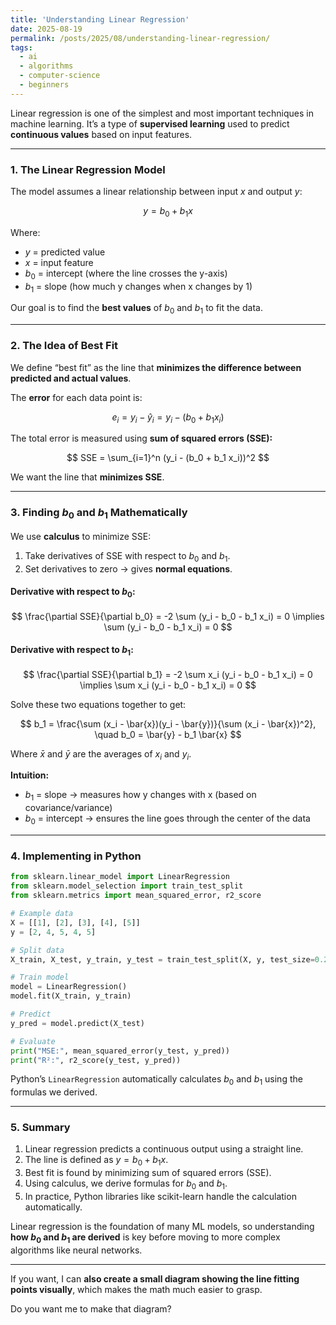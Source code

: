 ```yaml
---
title: 'Understanding Linear Regression'
date: 2025-08-19
permalink: /posts/2025/08/understanding-linear-regression/
tags:
  - ai
  - algorithms
  - computer-science
  - beginners
---
```


Linear regression is one of the simplest and most important techniques in machine learning. It’s a type of **supervised learning** used to predict **continuous values** based on input features.

---

### **1. The Linear Regression Model**

The model assumes a linear relationship between input $x$ and output $y$:

$$
y = b_0 + b_1 x
$$

Where:

* $y$ = predicted value
* $x$ = input feature
* $b_0$ = intercept (where the line crosses the y-axis)
* $b_1$ = slope (how much y changes when x changes by 1)

Our goal is to find the **best values** of $b_0$ and $b_1$ to fit the data.

---

### **2. The Idea of Best Fit**

We define “best fit” as the line that **minimizes the difference between predicted and actual values**.

The **error** for each data point is:

$$
e_i = y_i - \hat{y}_i = y_i - (b_0 + b_1 x_i)
$$

The total error is measured using **sum of squared errors (SSE):**

$$
SSE = \sum_{i=1}^n (y_i - (b_0 + b_1 x_i))^2
$$

We want the line that **minimizes SSE**.

---

### **3. Finding $b_0$ and $b_1$ Mathematically**

We use **calculus** to minimize SSE:

1. Take derivatives of SSE with respect to $b_0$ and $b_1$.
2. Set derivatives to zero → gives **normal equations**.

#### **Derivative with respect to $b_0$:**

$$
\frac{\partial SSE}{\partial b_0} = -2 \sum (y_i - b_0 - b_1 x_i) = 0 \implies \sum (y_i - b_0 - b_1 x_i) = 0
$$

#### **Derivative with respect to $b_1$:**

$$
\frac{\partial SSE}{\partial b_1} = -2 \sum x_i (y_i - b_0 - b_1 x_i) = 0 \implies \sum x_i (y_i - b_0 - b_1 x_i) = 0
$$

Solve these two equations together to get:

$$
b_1 = \frac{\sum (x_i - \bar{x})(y_i - \bar{y})}{\sum (x_i - \bar{x})^2}, \quad b_0 = \bar{y} - b_1 \bar{x}
$$

Where $\bar{x}$ and $\bar{y}$ are the averages of $x_i$ and $y_i$.

**Intuition:**

* $b_1$ = slope → measures how y changes with x (based on covariance/variance)
* $b_0$ = intercept → ensures the line goes through the center of the data

---

### **4. Implementing in Python**

```python
from sklearn.linear_model import LinearRegression
from sklearn.model_selection import train_test_split
from sklearn.metrics import mean_squared_error, r2_score

# Example data
X = [[1], [2], [3], [4], [5]]
y = [2, 4, 5, 4, 5]

# Split data
X_train, X_test, y_train, y_test = train_test_split(X, y, test_size=0.2)

# Train model
model = LinearRegression()
model.fit(X_train, y_train)

# Predict
y_pred = model.predict(X_test)

# Evaluate
print("MSE:", mean_squared_error(y_test, y_pred))
print("R²:", r2_score(y_test, y_pred))
```

Python’s `LinearRegression` automatically calculates $b_0$ and $b_1$ using the formulas we derived.

---

### **5. Summary**

1. Linear regression predicts a continuous output using a straight line.
2. The line is defined as $y = b_0 + b_1 x$.
3. Best fit is found by minimizing sum of squared errors (SSE).
4. Using calculus, we derive formulas for $b_0$ and $b_1$.
5. In practice, Python libraries like scikit-learn handle the calculation automatically.

Linear regression is the foundation of many ML models, so understanding **how $b_0$ and $b_1$ are derived** is key before moving to more complex algorithms like neural networks.

---

If you want, I can **also create a small diagram showing the line fitting points visually**, which makes the math much easier to grasp.

Do you want me to make that diagram?
